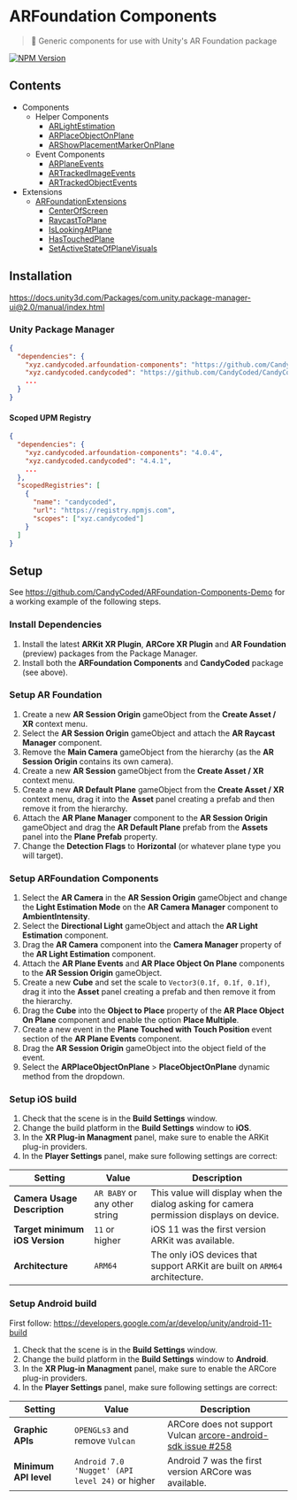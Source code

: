 # ARFoundation Components

> 📱 Generic components for use with Unity's AR Foundation package

[![NPM Version](http://img.shields.io/npm/v/xyz.candycoded.arfoundation-components.svg?style=flat)](https://www.npmjs.org/package/xyz.candycoded.arfoundation-components)

## Contents

- Components
  - Helper Components
    - [ARLightEstimation](Documentation/ARLightEstimation.md)
    - [ARPlaceObjectOnPlane](Documentation/ARPlaceObjectOnPlane.md)
    - [ARShowPlacementMarkerOnPlane](Documentation/ARShowPlacementMarkerOnPlane.md)
  - Event Components
    - [ARPlaneEvents](Documentation/ARPlaneEvents.md)
    - [ARTrackedImageEvents](Documentation/ARTrackedImageEvents.md)
    - [ARTrackedObjectEvents](Documentation/ARTrackedObjectEvents.md)
- Extensions
  - [ARFoundationExtensions](Documentation/ARFoundationExtensions.md)
    - [CenterOfScreen](Documentation/ARFoundationExtensions.md#centerofscreen)
    - [RaycastToPlane](Documentation/ARFoundationExtensions.md#raycasttoplane)
    - [IsLookingAtPlane](Documentation/ARFoundationExtensions.md#islookingatplane)
    - [HasTouchedPlane](Documentation/ARFoundationExtensions.md#hastouchedplane)
    - [SetActiveStateOfPlaneVisuals](Documentation/ARFoundationExtensions.md#setactivestateofplanevisuals)

## Installation

<https://docs.unity3d.com/Packages/com.unity.package-manager-ui@2.0/manual/index.html>

### Unity Package Manager

```json
{
  "dependencies": {
    "xyz.candycoded.arfoundation-components": "https://github.com/CandyCoded/ARFoundation-Components.git#v4.0.4",
    "xyz.candycoded.candycoded": "https://github.com/CandyCoded/CandyCoded.git#v4.4.1",
    ...
  }
}
```

#### Scoped UPM Registry

```json
{
  "dependencies": {
    "xyz.candycoded.arfoundation-components": "4.0.4",
    "xyz.candycoded.candycoded": "4.4.1",
    ...
  },
  "scopedRegistries": [
    {
      "name": "candycoded",
      "url": "https://registry.npmjs.com",
      "scopes": ["xyz.candycoded"]
    }
  ]
}
```

## Setup

See <https://github.com/CandyCoded/ARFoundation-Components-Demo> for a working example of the following steps.

### Install Dependencies

1. Install the latest **ARKit XR Plugin**, **ARCore XR Plugin** and **AR Foundation** (preview) packages from the Package Manager.
2. Install both the **ARFoundation Components** and **CandyCoded** package (see above).

### Setup AR Foundation

1. Create a new **AR Session Origin** gameObject from the **Create Asset / XR** context menu.
1. Select the **AR Session Origin** gameObject and attach the **AR Raycast Manager** component.
1. Remove the **Main Camera** gameObject from the hierarchy (as the **AR Session Origin** contains its own camera).
1. Create a new **AR Session** gameObject from the **Create Asset / XR** context menu.
1. Create a new **AR Default Plane** gameObject from the **Create Asset / XR** context menu, drag it into the **Asset** panel creating a prefab and then remove it from the hierarchy.
1. Attach the **AR Plane Manager** component to the **AR Session Origin** gameObject and drag the **AR Default Plane** prefab from the **Assets** panel into the **Plane Prefab** property.
1. Change the **Detection Flags** to **Horizontal** (or whatever plane type you will target).

### Setup ARFoundation Components

1. Select the **AR Camera** in the **AR Session Origin** gameObject and change the **Light Estimation Mode** on the **AR Camera Manager** component to **AmbientIntensity**.
1. Select the **Directional Light** gameObject and attach the **AR Light Estimation** component.
1. Drag the **AR Camera** component into the **Camera Manager** property of the **AR Light Estimation** component.
1. Attach the **AR Plane Events** and **AR Place Object On Plane** components to the **AR Session Origin** gameObject.
1. Create a new **Cube** and set the scale to `Vector3(0.1f, 0.1f, 0.1f)`, drag it into the **Asset** panel creating a prefab and then remove it from the hierarchy.
1. Drag the **Cube** into the **Object to Place** property of the **AR Place Object On Plane** component and enable the option **Place Multiple**.
1. Create a new event in the **Plane Touched with Touch Position** event section of the **AR Plane Events** component.
1. Drag the **AR Session Origin** gameObject into the object field of the event.
1. Select the **ARPlaceObjectOnPlane** > **PlaceObjectOnPlane** dynamic method from the dropdown.

### Setup iOS build

1. Check that the scene is in the **Build Settings** window.
1. Change the build platform in the **Build Settings** window to **iOS**.
1. In the **XR Plug-in Managment** panel, make sure to enable the ARKit plug-in providers.
1. In the **Player Settings** panel, make sure following settings are correct:

| Setting                        | Value                         | Description                                                                              |
| ------------------------------ | ----------------------------- | ---------------------------------------------------------------------------------------- |
| **Camera Usage Description**   | `AR BABY` or any other string | This value will display when the dialog asking for camera permission displays on device. |
| **Target minimum iOS Version** | `11` or higher                | iOS 11 was the first version ARKit was available.                                        |
| **Architecture**               | `ARM64`                       | The only iOS devices that support ARKit are built on `ARM64` architecture.               |

### Setup Android build

First follow: <https://developers.google.com/ar/develop/unity/android-11-build>

1. Check that the scene is in the **Build Settings** window.
1. Change the build platform in the **Build Settings** window to **Android**.
1. In the **XR Plug-in Managment** panel, make sure to enable the ARCore plug-in providers.
1. In the **Player Settings** panel, make sure following settings are correct:

| Setting               | Value                                           | Description                                                                                                                |
| --------------------- | ----------------------------------------------- | -------------------------------------------------------------------------------------------------------------------------- |
| **Graphic APIs**      | `OPENGLs3` and remove `Vulcan`                  | ARCore does not support Vulcan [arcore-android-sdk issue #258](https://github.com/google-ar/arcore-android-sdk/issues/258) |
| **Minimum API level** | `Android 7.0 'Nugget' (API level 24)` or higher | Android 7 was the first version ARCore was available.                                                                      |
